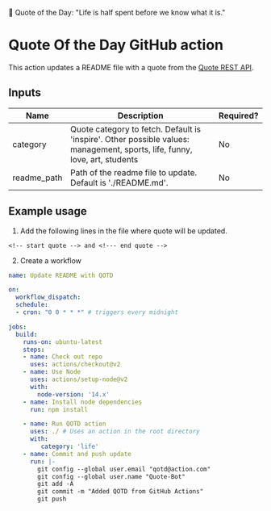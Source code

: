 <!-- start quote -->
💬 Quote of the Day: "Life is half spent before we know what it is."
<!-- end quote -->

# Quote Of the Day GitHub action

This action updates a README file with a quote from the [Quote REST API](https://quotes.rest/).

## Inputs

| Name        | Description                                                                 | Required? |
| ----------- | ------------------------------------------------- | --------- |
| category    | Quote category to fetch. Default is 'inspire'. Other possible values: management, sports, life, funny, love, art, students | No        |
| readme_path | Path of the readme file to update. Default is './README.md'.                                                            | No        |

## Example usage

1. Add the following lines in the file where quote will be updated.
```
<!-- start quote --> and <!--- end quote -->
```

2. Create a workflow

```yaml
name: Update README with QOTD

on:
  workflow_dispatch:
  schedule:
  - cron: "0 0 * * *" # triggers every midnight

jobs:
  build:
    runs-on: ubuntu-latest
    steps:
    - name: Check out repo
      uses: actions/checkout@v2
    - name: Use Node
      uses: actions/setup-node@v2
      with:
        node-version: '14.x'
    - name: Install node dependencies
      run: npm install

    - name: Run QOTD action
      uses: ./ # Uses an action in the root directory
      with:
         category: 'life'
    - name: Commit and push update
      run: |-
        git config --global user.email "qotd@action.com"
        git config --global user.name "Quote-Bot"
        git add -A
        git commit -m "Added QOTD from GitHub Actions"
        git push
```